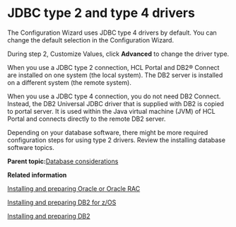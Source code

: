 # JDBC type 2 and type 4 drivers

The Configuration Wizard uses JDBC type 4 drivers by default. You can change the default selection in the Configuration Wizard.

During step 2, Customize Values, click **Advanced** to change the driver type.

When you use a JDBC type 2 connection, HCL Portal and DB2® Connect are installed on one system \(the local system\). The DB2 server is installed on a different system \(the remote system\).

When you use a JDBC type 4 connection, you do not need DB2 Connect. Instead, the DB2 Universal JDBC driver that is supplied with DB2 is copied to portal server. It is used within the Java virtual machine \(JVM\) of HCL Portal and connects directly to the remote DB2 server.

Depending on your database software, there might be more required configuration steps for using type 2 drivers. Review the installing database software topics.

**Parent topic:**[Database considerations](../plan/db_considerations.md)

**Related information**  


[Installing and preparing Oracle or Oracle RAC](../config/oracle_inst.md)

[Installing and preparing DB2 for z/OS](../config/db2z_inst.md)

[Installing and preparing DB2](../config/inst_db2.md)

